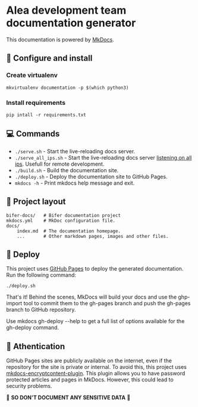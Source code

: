 # Alea development team documentation generator

This documentation is powered by [MkDocs](https://www.mkdocs.org).

## :nut_and_bolt: Configure and install

### Create virtualenv

```
mkvirtualenv documentation -p $(which python3)
```

### Install requirements

```
pip intall -r requirements.txt
```

## :computer: Commands

* `./serve.sh` - Start the live-reloading docs server.
* `./serve_all_ips.sh` - Start the live-reloading docs server [listening on all ips](https://github.com/mkdocs/mkdocs/issues/1239). Usefull for remote development.
* `./build.sh` - Build the documentation site.
* `./deploy.sh` - Deploy the documentation site to GitHub Pages.
* `mkdocs -h` - Print mkdocs help message and exit.

## :card_index: Project layout
    bifer-docs/   # Bifer documentation project
    mkdocs.yml    # MkDoc configuration file.
    docs/
        index.md  # The documentation homepage.
        ...       # Other markdown pages, images and other files.

## :rocket: Deploy

This project uses [GitHub Pages](https://pages.github.com/) to deploy the generated documentation. Run the following command:

```
./deploy.sh
```

That's it! Behind the scenes, MkDocs will build your docs and use the ghp-import tool to commit them to the gh-pages branch and push the gh-pages branch to GitHub repository.

Use mkdocs gh-deploy --help to get a full list of options available for the gh-deploy command.


## :vertical_traffic_light: Athentication

GitHub Pages sites are publicly available on the internet, even if the repository for the site is private or internal.
To avoid this, this project uses [mkdocs-encryptcontent-plugin](https://pypi.org/project/mkdocs-encryptcontent-plugin/).
This plugin allows you to have password protected articles and pages in MkDocs.
However, this could lead to security problems.

:rotating_light: **SO DON'T DOCUMENT ANY SENSITIVE DATA** :rotating_light:
